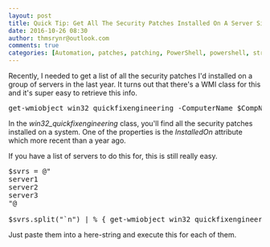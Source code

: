 ```yaml
---
layout: post
title: Quick Tip: Get All The Security Patches Installed On A Server Since A Specific Date
date: 2016-10-26 08:30
author: thmsrynr@outlook.com
comments: true
categories: [Automation, patches, patching, PowerShell, powershell, string manipulation, string manipulation, WMI, wmi]
---
```

Recently, I needed to get a list of all the security patches I'd installed on a group of servers in the last year. It turns out that there's a WMI class for this and it's super easy to retrieve this info.

<pre class="lang:ps decode:true">get-wmiobject win32_quickfixengineering -ComputerName $CompName | ? { $_.InstalledOn -gt (get-date).addyears(-1) }</pre>

In the <em>win32_quickfixengineering</em> class, you'll find all the security patches installed on a system. One of the properties is the <em>InstalledOn</em> attribute which more recent than a year ago.

If you have a list of servers to do this for, this is still really easy.

<pre class="lang:ps decode:true ">$svrs = @"
server1
server2
server3
"@

$svrs.split("`n") | % { get-wmiobject win32_quickfixengineering -ComputerName $_.trim() | ? { $_.InstalledOn -lt (get-date).addyears(-1) } }</pre>

Just paste them into a here-string and execute this for each of them.
